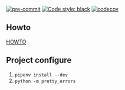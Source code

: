[![pre-commit](https://img.shields.io/badge/pre--commit-enabled-brightgreen?logo=pre-commit&logoColor=white)](https://github.com/pre-commit/pre-commit)
[![Code style: black](https://img.shields.io/badge/code%20style-black-000000.svg)](https://github.com/psf/black)
[![codecov](https://codecov.io/gh/devalv/yawm/branch/main/graph/badge.svg?token=61KST8QUNE)](https://codecov.io/gh/devalv/yawm)

## Howto
[HOWTO](https://github.com/devalv/yawm/wiki/Howto)

## Project configure
1. `pipenv install --dev`
2. `python -m pretty_errors`
